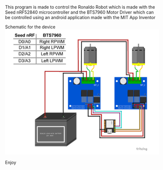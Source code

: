 This program is made to control the Ronaldo Robot which is made with the Seed nRF52840 microcontroller and the BTS7960 Motor Driver which can be controlled using an android application made with the MIT App Inventor

Schematic for the device
![alt text](https://github.com/danuaf/Seeed-nRF52840-BTS7960-for-Ronaldo/blob/main/Wiring%20scheme.png)

Enjoy

